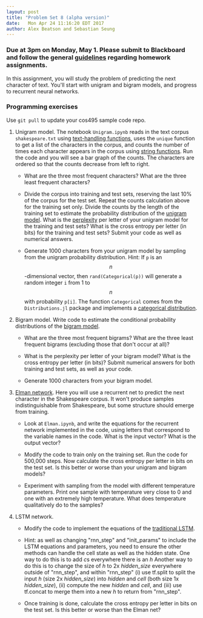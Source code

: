 ```yaml
---
layout: post
title: "Problem Set 8 (alpha version)"
date:   Mon Apr 24 11:16:20 EDT 2017
author: Alex Beatson and Sebastian Seung
---
```

<style>
.center-image
{
    margin: 0 auto;
    display: block;
}
</style>

$$
\DeclareMathOperator*\trace{Tr}
\DeclareMathOperator*\argmax{argmax}
\DeclareMathOperator*\argmin{argmin}
$$

### Due at 3pm on Monday, May 1. Please submit to Blackboard and follow the general [guidelines](https://cos495.github.io/general/2017/02/06/homework-guidelines.html) regarding homework assignments.

In this assignment, you will study the problem of predicting the next character of text.  You'll start with unigram and bigram models, and progress to recurrent neural networks.

### Programming exercises

Use `git pull` to update your cos495 sample code repo.

1. Unigram model.  The notebook `Unigram.ipynb` reads in the text corpus `shakespeare.txt` using [text-handling functions](https://en.wikibooks.org/wiki/Introducing_Julia/Working_with_text_files), uses the `unique` function to get a list of the characters in the corpus, and counts the number of times each character appears in the corpus using [string functions](https://en.wikibooks.org/wiki/Introducing_Julia/Strings_and_characters). Run the code and you will see a bar graph of the counts.  The characters are ordered so that the counts decrease from left to right. 

   - What are the three most frequent characters? What are the three least frequent characters?
   
   - Divide the corpus into training and test sets, reserving the last 10% of the corpus for the test set.  Repeat the counts calculation above for the training set only.  Divide the counts by the length of the training set to estimate the probability distribution of the [unigram model](https://en.wikipedia.org/wiki/Language_model#Unigram_models).  What is the [perplexity](https://en.wikipedia.org/wiki/Perplexity) per letter of your unigram model for the training and test sets?  What is the cross entropy per letter (in bits) for the training and test sets?  Submit your code as well as numerical answers.
   
   - Generate 1000 characters from your unigram model by sampling from the unigram probability distribution.  Hint: If `p` is an $$n$$-dimensional vector, then `rand(Categorical(p))` will generate a random integer `i` from 1 to $$n$$ with probability `p[i]`.  The function `Categorical` comes from the `Distributions.jl` package and implements a [categorical distribution](https://en.wikipedia.org/wiki/Categorical_distribution).
   
2. Bigram model. Write code to estimate the conditional probability distributions of the [bigram model](https://en.wikipedia.org/wiki/Language_model#n-gram_models).

   - What are the three most frequent bigrams?  What are the three least frequent bigrams (excluding those that don't occur at all)?

   - What is the perplexity per letter of your bigram model?  What is the cross entropy per letter (in bits)?  Submit numerical answers for both training and test sets, as well as your code.

   - Generate 1000 characters from your bigram model.

3. [Elman network](https://en.wikipedia.org/wiki/Recurrent_neural_network#Elman_networks_and_Jordan_networks). Here you will use a recurrent net to predict the next character in the Shakespeare corpus.  It won't produce samples indistinguishable from Shakespeare, but some structure should emerge from training.

   - Look at `Elman.ipynb`, and write the equations for the recurrent network implemented in the code, using letters that correspond to the variable names in the code. What is the input vector?  What is the output vector?

   - Modify the code to train only on the training set. Run the code for 500,000 steps. Now calculate the cross entropy per letter in bits on the test set.  Is this better or worse than your unigram and bigram models?

   - Experiment with sampling from the model with different temperature parameters. Print one sample with temperature very close to 0 and one with an extremely high temperature. What does temperature qualitatively do to the samples?

2. LSTM network. 

   - Modify the code to implement the equations of the [traditional LSTM](https://en.wikipedia.org/wiki/Long_short-term_memory#Traditional_LSTM).
   
   - Hint: as well as changing "rnn_step" and "init_params" to include the LSTM equations and parameters, you need to ensure the other methods can handle the cell state as well as the hidden state. One way to do this is to add *c*s everywhere there is an *h* Another way to do this is to change the size of *h* to 2x *hidden_size* everywhere outside of "rnn_step", and within "rnn_step" (i) use tf.split to split the input *h* (size 2x *hidden_size*) into *hidden* and *cell* (both size 1x *hidden_size*), (ii) compute the new *hidden* and *cell*, and (iii) use tf.concat to merge them into a new *h* to return from "rnn_step".

   - Once training is done, calculate the cross entropy per letter in bits on the test set.  Is this better or worse than the Elman net?
